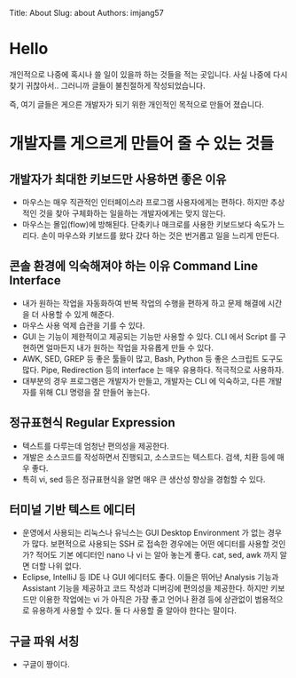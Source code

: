 Title: About
Slug: about
Authors: imjang57

# Hello

개인적으로 나중에 혹시나 쓸 일이 있을까 하는 것들을 적는 곳입니다. 사실 나중에 다시 찾기 귀찮아서.. 그러니까 글들이 불친절하게 작성되었습니다.

즉, 여기 글들은 게으른 개발자가 되기 위한 개인적인 목적으로 만들어 졌습니다.

# 개발자를 게으르게 만들어 줄 수 있는 것들

## 개발자가 최대한 키보드만 사용하면 좋은 이유

- 마우스는 매우 직관적인 인터페이스라 프로그램 사용자에게는 편하다. 하지만 추상적인 것을 찾아 구체화하는 일을하는 개발자에게는 맞지 않는다.
- 마우스는 몰입(flow)에 방해된다. 단축키나 매크로를 사용한 키보드보다 속도가 느리다. 손이 마우스와 키보드를 왔다 갔다 하는 것은 번거롭고 일을 느리게 만든다.

## 콘솔 환경에 익숙해져야 하는 이유 Command Line Interface

- 내가 원하는 작업을 자동화하여 반복 작업의 수행을 편하게 하고 문제 해결에 시간을 더 사용할 수 있게 해준다.
- 마우스 사용 억제 습관을 기를 수 있다.
- GUI 는 기능이 제한적이고 제공되는 기능만 사용할 수 있다. CLI 에서 Script 를 구현하면 얼마든지 내가 원하는 작업을 자유롭게 만들 수 있다.
- AWK, SED, GREP 등 좋은 툴들이 많고, Bash, Python 등 좋은 스크립트 도구도 많다. Pipe, Redirection 등의 interface 는 매우 유용하다. 적극적으로 사용하자.
- 대부분의 경우 프로그램은 개발자가 만들고, 개발자는 CLI 에 익숙하고, 다른 개발자를 위해 CLI 명령을 잘 만들어 놓는다.

## 정규표현식 Regular Expression

- 텍스트를 다루는데 엄청난 편의성을 제공한다.
- 개발은 소스코드를 작성하면서 진행되고, 소스코드는 텍스트다. 검색, 치환 등에 매우 좋다.
- 특히 vi, sed 등은 정규표현식을 알면 매우 큰 생산성 향상을 경험할 수 있다.

## 터미널 기반 텍스트 에디터

- 운영에서 사용되는 리눅스나 유닉스는 GUI Desktop Environment 가 없는 경우가 많다. 보편적으로 사용되는 SSH 로 접속한 경우에는 어떤 에디터를 사용할 것인가? 적어도 기본 에디터인 nano 나 vi 는 알아 놓는게 좋다. cat, sed, awk 까지 알면 더할 나위 없다.
- Eclipse, IntelliJ 등 IDE 나 GUI 에디터도 좋다. 이들은 뛰어난 Analysis 기능과 Assistant 기능을 제공하고 코드 작성과 디버깅에 편의성을 제공한다. 하지만 키보드만 이용한 작업에는 vi 가 아직은 가장 좋고 언어나 환경 등에 상관없이 범용적으로 유용하게 사용할 수 있다. 둘 다 사용할 줄 알아야 한다는 말이다.

## 구글 파워 서칭

- 구글이 짱이다.

